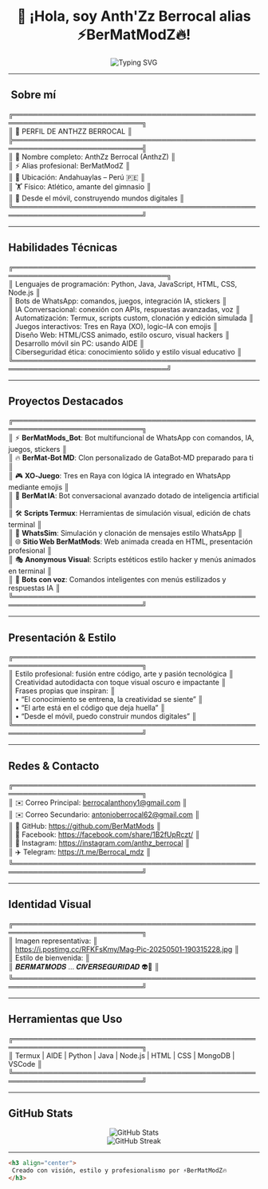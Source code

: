 <h1 align="center">
  👋 ¡Hola, soy <strong>Anth'Zz Berrocal</strong> alias <strong>⚡BerMatModZ🔥</strong>!
</h1>

<p align="center">
  <img src="https://readme-typing-svg.demolab.com/?lines=⚡+Desarrollador+de+Bots+IA;🎮+Creador+de+Juegos+WhatsApp;💻+Automatización+y+Termux;&center=true&width=380&height=45&font=Fira%20Code&color=00F7FF&vCenter=true&pause=1000&size=22" alt="Typing SVG" />
</p>

---

## ​ Sobre mí

╔════════════════════════════════════════════════════════════════════════════╗  
║                       🧠 PERFIL DE ANTHZZ BERROCAL                        ║  
╠════════════════════════════════════════════════════════════════════════════╣  
║  👤 Nombre completo: AnthZz Berrocal (AnthzZ)                           ║  
║  ⚡ Alias profesional: BerMatModZ                                        ║  
║  📍 Ubicación: Andahuaylas – Perú 🇵🇪                                     ║  
║  🏋️ Físico: Atlético, amante del gimnasio                              ║  
║  📱 Desde el móvil, construyendo mundos digitales                       ║  
╚════════════════════════════════════════════════════════════════════════════╝

---

##  Habilidades Técnicas 

╔═════════════════════════════════════════════════════════════════════════════════╗  
║  Lenguajes de programación: Python, Java, JavaScript, HTML, CSS, Node.js     ║  
║  Bots de WhatsApp: comandos, juegos, integración IA, stickers                 ║  
║  IA Conversacional: conexión con APIs, respuestas avanzadas, voz              ║  
║  Automatización: Termux, scripts custom, clonación y edición simulada         ║  
║  Juegos interactivos: Tres en Raya (XO), logic–IA con emojis                   ║  
║  Diseño Web: HTML/CSS animado, estilo oscuro, visual hackers                   ║  
║  Desarrollo móvil sin PC: usando AIDE                                          ║  
║  Ciberseguridad ética: conocimiento sólido y estilo visual educativo           ║  
╚═════════════════════════════════════════════════════════════════════════════════╝

---

##  Proyectos Destacados

╔════════════════════════════════════════════════════════════════════════════╗  
║  ⚡ **BerMatMods_Bot**: Bot multifuncional de WhatsApp con comandos, IA, juegos, stickers ║  
║  🔥 **BerMat‑Bot MD**: Clon personalizado de GataBot‑MD preparado para ti                  ║  
║  🎮 **XO‑Juego**: Tres en Raya con lógica IA integrado en WhatsApp mediante emojis          ║  
║  🧠 **BerMat IA**: Bot conversacional avanzado dotado de inteligencia artificial               ║  
║  🛠️ **Scripts Termux**: Herramientas de simulación visual, edición de chats terminal         ║  
║  💬 **WhatsSim**: Simulación y clonación de mensajes estilo WhatsApp                         ║  
║  🌐 **Sitio Web BerMatMods**: Web animada creada en HTML, presentación profesional             ║  
║  🎭 **Anonymous Visual**: Scripts estéticos estilo hacker y menús animados en terminal         ║  
║  🤖 **Bots con voz**: Comandos inteligentes con menús estilizados y respuestas IA               ║  
╚════════════════════════════════════════════════════════════════════════════╝

---

##  Presentación & Estilo

╔════════════════════════════════════════════════════════════════════════════╗  
║  Estilo profesional: fusión entre código, arte y pasión tecnológica        ║  
║  Creatividad autodidacta con toque visual oscuro e impactante              ║  
║  Frases propias que inspiran:                                            ║  
║    • “El conocimiento se entrena, la creatividad se siente”               ║  
║    • “El arte está en el código que deja huella”                          ║  
║    • “Desde el móvil, puedo construir mundos digitales”                   ║  
╚════════════════════════════════════════════════════════════════════════════╝

---

##  Redes & Contacto

╔════════════════════════════════════════════════════════════════════════════╗  
║  ✉️ Correo Principal: berrocalanthony1@gmail.com                           ║  
║  ✉️ Correo Secundario: antonioberrocal62@gmail.com                         ║  
║  🐙 GitHub: https://github.com/BerMatMods                                  ║  
║  📘 Facebook: https://facebook.com/share/1B2fUpRczt/                        ║  
║  📸 Instagram: https://instagram.com/anthz_berrocal                         ║  
║  ✈️ Telegram: https://t.me/Berrocal_mdz                                     ║  
╚════════════════════════════════════════════════════════════════════════════╝

---

##  Identidad Visual

╔════════════════════════════════════════════════════════════════════════════╗  
║  Imagen representativa:                                                    ║  
║  https://i.postimg.cc/RFKFsKmy/Mag‑Pic‑20250501‑190315228.jpg              ║  
║  Estilo de bienvenida:                                                      ║  
║  𝑩𝑬𝑹𝑴𝑨𝑻𝑴𝑶𝑫𝑺  … 𝑪𝑰𝑽𝑬𝑹𝑺𝑬𝑮𝑼𝑹𝑰𝑫𝑨𝑫 👽🤖                                      ║  
╚════════════════════════════════════════════════════════════════════════════╝

---

##  Herramientas que Uso

╔════════════════════════════════════════════════════════════════════════════╗  
║  Termux | AIDE | Python | Java | Node.js | HTML | CSS | MongoDB | VSCode     ║  
╚════════════════════════════════════════════════════════════════════════════╝

---

##  GitHub Stats

<p align="center">
  <img src="https://github-readme-stats.vercel.app/api?username=Anthzberrocal&show_icons=true&theme=radical&hide_border=true" alt="GitHub Stats" />
  <br>
  <img src="https://github-readme-streak-stats.herokuapp.com/?user=Anthzberrocal&theme=tokyonight&hide_border=true" alt="GitHub Streak" />
</p>

---

```markdown
<h3 align="center">
 Creado con visión, estilo y profesionalismo por ⚡BerMatModZ🔥
</h3>
